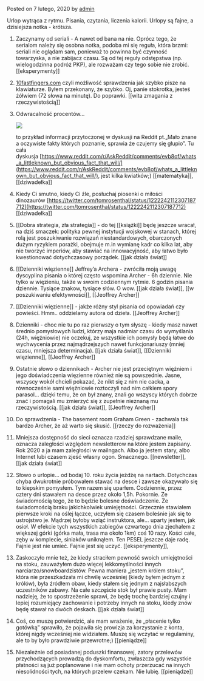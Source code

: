 Posted on 7 lutego, 2020 by [admin](https://niecodzienny.net/author/autor/)

Urlop wytrąca z rytmu. Pisania, czytania, liczenia kalorii. Urlopy są fajne, a dzisiejsza notka - krótsza.

1.  Zaczynamy od seriali - A nawet od bana na nie. Oprócz tego, że serialom należy się osobna notka, podoba mi się reguła, która brzmi: seriali nie oglądam sam, ponieważ to powinna być czynność towarzyska, a nie zabijacz czasu. Są od tej reguły odstępstwa (np. wielogodzinna podróż PKP), ale rozważam czy tego sobie nie zrobić. [[eksperymenty]]
2.  [10fastfingers.com](http://10fastfingers.com/) czyli możliwość sprawdzenia jak szybko pisze na klawiaturze. Byłem przekonany, że szybko. Oj, panie stokrotka, jesteś żółwiem (72 słowa na minutę). Do poprawki. [[wita zmagania z rzeczywistością]]
3.  Odwracalność procentów...   
    
    ![](https://i0.wp.com/niecodzienny.net/wp-content/uploads/2020/02/B91D69EB-56FC-42C6-9298-951ACD5C6882.jpeg?fit=560%2C433&ssl=1)
    
    to przykład informacji przytoczonej w dyskusji na Reddit pt.„Mało znane a oczywiste fakty których poznanie, sprawia że czujemy się głupio”. Tu cała dyskusja [https://www.reddit.com/r/AskReddit/comments/evb8of/whats_a_littleknown_but_obvious_fact_that_will/](https://www.reddit.com/r/AskReddit/comments/evb8of/whats_a_littleknown_but_obvious_fact_that_will/), jest kilka kwiatków;) [[matematyka]], [[dziwadełka]]
4.  Kiedy Ci smutno, kiedy Ci źle, posłuchaj piosenki o miłości dinozaurów [https://twitter.com/tomrosenthal/status/1222242112307187712](https://twitter.com/tomrosenthal/status/1222242112307187712) [[dziwadełka]]
5.  [[Dobra strategia, zła strategia]] - do tej [[książki]] będę jeszcze wracał, na dziś smaczek: polityka pewnej instytucji wojskowej w stanach, której rolą jest poszukiwanie rozwiązań niestandardowych, obarczonych dużym ryzykiem porażki, obejmuje m.in wymianę kadr co kilka lat, aby nie tworzyć imperiów, aby stawiać na innowacyjność, aby łatwo było kwestionować dotychczasowy porządek. [[jak działa świat]]
6. [[Dzienniki więzienne]] Jeffrey’a Archera - zwróciła moją uwagę dyscyplina pisania o której często wspomina Archer - 6h dziennie. Nie tylko w więzieniu, także w swoim codziennym rytmie. 6 godzin pisania dziennie. Tysiące znakow, tysiące słów. O wow. [[jak działa świat]], [[w poszukiwaniu efektywności]], [[Jeoffrey Archer]]
7.  [[Dzienniki więzienne]] - jakże różny styl pisania od opowiadań czy powieści. Hmm.. oddzielamy autora od dzieła. [[Jeoffrey Archer]] 
8.  Dzienniki - choc nie tu po raz pierwszy o tym słyszę - kiedy masz nawet średnio pomysłowych ludzi, którzy maja nadmiar czasu do wymyślania (24h, więźniowie) nie oczekuj, ze wszystkie ich pomysły będą łatwe do wychwycenia przez najmądrzejszych nawet funkcjonariuszy (mniej czasu, mniejsza determinacja). [[jak działa świat]], [[Dzienniki więzienne]], [[Jeoffrey Archer]]
9.  Ostatnie słowo o dziennikach - Archer nie jest przeciętnym więźniem i jego doświadczenia więzienne również nie są powszednie. Jasne, wszyscy wokół chcieli pokazać, że nikt się z nim nie cacka, a równocześnie sami więźniowie roztoczyli nad nim całkiem spory parasol... dzięki temu, że on był znany, znali go wszyscy których dobrze znać i pomagali mu zmierzyć się z zupełnie nieznaną mu rzeczywistością. [[jak działa świat]], [[Jeoffrey Archer]]
10.  Do sprawdzenia - The basement room Graham Green - zachwala tak bardzo Archer, że aż warto się skusić. [[rzeczy do rozważenia]]
11.  Mniejsza dostępność do sieci oznacza rzadziej sprawdzane maile, oznacza zaległości względem newsletterow na które jestem zapisany. Rok 2020 a ja mam zaległości w mailngach. Albo ja jestem stary, albo Internet lubi czasem zjeść własny ogon. Smacznego. [[newsletter]], [[jak działa świat]]
12. Słowo o urlopie... od bodaj 10. roku życia jeżdżę na nartach. Dotychczas chyba dwukrotnie próbowałem stawać na desce i zawsze okazywało się to kiepskim pomysłem. Tym razem się uparłem. Codziennie, przez cztery dni stawałem na desce przez około 1,5h. Pokornie. Ze świadomością tego, że to będzie bolesne doświadczenie. Ze świadomością braku jakichkolwiek umiejętności. Grzecznie stawiałem pierwsze kroki na oślej łączce, uczyłem się czasem boleśnie jak się to ustrojstwo je. Mądrzej byłoby wziąć instruktora, ale... uparty jestem, jak osioł. W efekcie tych wszystkich zabiegów czwartego dnia zjechałem z większej górki (górka mała, trasa ma około 1km) coś 10 razy. Kości całe, zęby w komplecie, siniaków uniknąłem. Ten PESEL jeszcze daje radę. Fajnie jest nie umieć. Fajnie jest się uczyć. [[eksperymenty]], 
13. Zaskoczyło mnie też, że kiedy straciłem pewność swoich umiejętności na stoku, zauważyłem dużo więcej lekkomyślności innych narciarzo/snowboardzistów. Pewna maniera „jestem królem stoku”, która nie przeszkadzała mi chwilę wcześniej (kiedy byłem jednym z królów), była źródłem obaw, kiedy stałem się jednym z najsłabszych uczestników zabawy. Na całe szczęście stok był prawie pusty. Mam nadzieję, że to spostrzeżenie sprawi, że będę trochę bardziej czujny i lepiej rozumiejący zachowanie i potrzeby innych na stoku, kiedy znów będę stawał na dwóch deskach. [[jak działa świat]] 
14. Coś, co muszę potwierdzić, ale mam wrażenie, że „płacenie tylko gotówką” sprawiło, że pojawiła się prowizja za korzystanie z konta, której nigdy wcześniej nie widziałem. Muszę się wczytać w regulaminy, ale to by było prawdziwie przewrotne;) [[pieniądze]]
15. Niezależnie od posiadanej poduszki finansowej, zatory przelewów przychodzących prowadzą do dyskomfortu, zwłaszcza gdy wszystkie płatności są już poplanowane i nie mam ochoty przerzucać na innych niesolidności tych, na których przelew czekam. Nie lubię. [[pieniądze]]